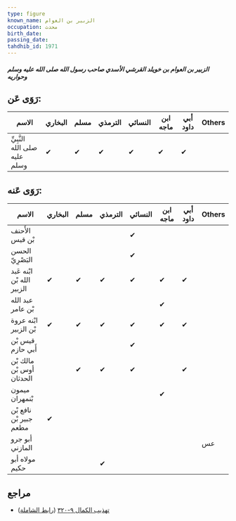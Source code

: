```yaml
---
type: figure
known_name: الزبير بن العوام
occupation: محدث
birth_date:
passing_date:
tahdhib_id: 1971
---
```

##### الزبير بن العوام بن خويلد القرشي الأسدي صاحب رسول الله صلى الله عليه وسلم وحواريه

## رَوَى عَن:
| الاسم                         | البخاري | مسلم | الترمذي | النسائي | ابن ماجه | أبي داود | Others |
| ----------------------------- | ------- | ---- | ------- | ------- | -------- | -------- | ------ |
| النَّبِيِّ صلى الله عليه وسلم | ✔       | ✔    | ✔       | ✔       | ✔        | ✔        |        |
## رَوَى عَنه:
| الاسم                      | البخاري | مسلم | الترمذي | النسائي | ابن ماجه | أبي داود | Others |
| -------------------------- | ------- | ---- | ------- | ------- | -------- | -------- | ------ |
| الأَحنف بْن قيس            |         |      |         | ✔       |          |          |        |
| الحسن البَصْرِيّ           |         |      |         | ✔       |          |          |        |
| ابْنه عَبد الله بْن الزبير | ✔       | ✔    | ✔       | ✔       | ✔        | ✔        |        |
| عبد الله بْن عامر          |         |      |         |         | ✔        |          |        |
| ابْنه عروة بْن الزبير      | ✔       | ✔    | ✔       | ✔       | ✔        | ✔        |        |
| قيس بْن أَبي حازم          |         |      |         | ✔       |          |          |        |
| مالك بْن أوس بْن الحدثان   |         | ✔    | ✔       | ✔       |          | ✔        |        |
| ميمون بْنمهران             |         |      |         |         | ✔        |          |        |
| نافع بْن جبير بْن مطعم     | ✔       |      |         |         |          |          |        |
| أبو جرو المازني            |         |      |         |         |          |          | عس     |
| مولاه أبو حكيم             |         |      | ✔       |         |          |          |        |
## مراجع
- [تهذيب الكمال ٩-٣٢٠](obsidian://open?vault=Tahdhib-al-Kamal&file=Figures/١٩٧١-الزبير%20بن%20العوام%20بن%20خويلد%20القرشي%20الأسدي%20صاحب%20رسول%20الله%20صلى%20الله%20عليه%20وسلم%20وحواريه) ([رابط الشاملة](https://shamela.ws/book/3722/4560))